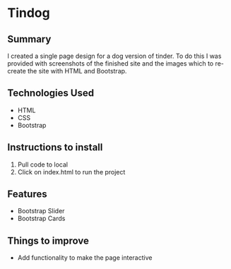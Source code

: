 # Tindog

## Summary
I created a single page design for a dog version of tinder. To do this I was provided with screenshots of the finished site and the images which to re-create the site with HTML and Bootstrap.

## Technologies Used
- HTML
- CSS
- Bootstrap

## Instructions to install
1. Pull code to local
2. Click on index.html to run the project

## Features
- Bootstrap Slider
- Bootstrap Cards

## Things to improve
- Add functionality to make the page interactive
